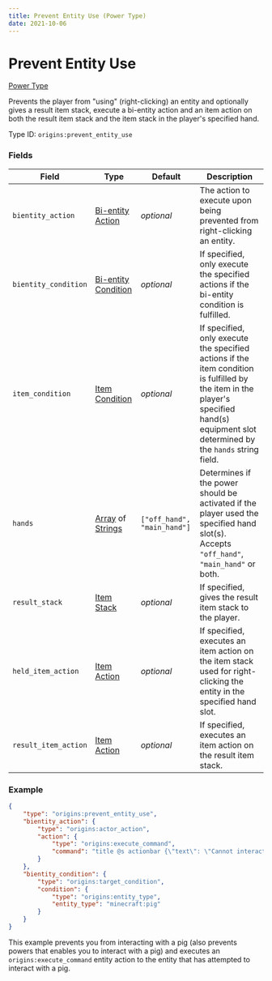 ```yaml
---
title: Prevent Entity Use (Power Type)
date: 2021-10-06
---
```

# Prevent Entity Use

[Power Type](../power_types.md)

Prevents the player from "using" (right-clicking) an entity and optionally gives a result item stack, execute a bi-entity action and an item action on both the result item stack and the item stack in the player's specified hand.

Type ID: `origins:prevent_entity_use`

### Fields

Field | Type | Default | Description
------|------|---------|-------------
`bientity_action` | [Bi-entity Action](../bientity_actions.md) | _optional_ | The action to execute upon being prevented from right-clicking an entity.
`bientity_condition` | [Bi-entity Condition](../bientity_conditions.md) | _optional_ | If specified, only execute the specified actions if the bi-entity condition is fulfilled.
`item_condition` | [Item Condition](../item_conditions.md) | _optional_ | If specified, only execute the specified actions if the item condition is fulfilled by the item in the player's specified hand(s) equipment slot determined by the `hands` string field.
`hands` | [Array](../data_types/array.md) of [Strings](../data_types/string.md) | `["off_hand", "main_hand"]` | Determines if the power should be activated if the player used the specified hand slot(s). Accepts `"off_hand"`, `"main_hand"` or both.
`result_stack` | [Item Stack](../data_types/item_stack.md) | _optional_ | If specified, gives the result item stack to the player.
`held_item_action` | [Item Action](../item_actions.md) | _optional_ | If specified, executes an item action on the item stack used for right-clicking the entity in the specified hand slot.
`result_item_action` | [Item Action](../item_actions.md) | _optional_ | If specified, executes an item action on the result item stack.

### Example
```json
{
    "type": "origins:prevent_entity_use",
    "bientity_action": {
        "type": "origins:actor_action",
        "action": {
            "type": "origins:execute_command",
            "command": "title @s actionbar {\"text\": \"Cannot interact with pigs!\", \"color\": \"red\"}"
        }
    },
    "bientity_condition": {
        "type": "origins:target_condition",
        "condition": {
            "type": "origins:entity_type",
            "entity_type": "minecraft:pig"
        }
    }
}
```
This example prevents you from interacting with a pig (also prevents powers that enables you to interact with a pig) and executes an `origins:execute_command` entity action to the entity that has attempted to interact with a pig.